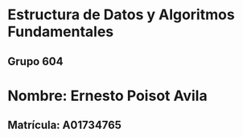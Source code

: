 # Estructura de Datos y Algoritmos Fundamentales
## Grupo 604

# Nombre: Ernesto Poisot Avila
## Matrícula: A01734765
